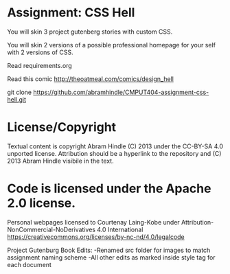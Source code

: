 Assignment: CSS Hell
====================

You will skin 3 project gutenberg stories with custom CSS.

You will skin 2 versions of a possible professional homepage for your
self with 2 versions of CSS.

Read requirements.org

Read this comic http://theoatmeal.com/comics/design_hell

git clone https://github.com/abramhindle/CMPUT404-assignment-css-hell.git

License/Copyright
=================

Textual content is copyright Abram Hindle (C) 2013 under the CC-BY-SA
4.0 unported license. Attribution should be a hyperlink to the
repository and (C) 2013 Abram Hindle visibile in the text.

Code is licensed under the Apache 2.0 license.
=================

Personal webpages licensed to Courtenay Laing-Kobe under Attribution-NonCommercial-NoDerivatives 4.0 International https://creativecommons.org/licenses/by-nc-nd/4.0/legalcode

Project Gutenburg Book Edits:
-Renamed src folder for images to match assignment naming scheme
-All other edits as marked inside style tag for each document 


